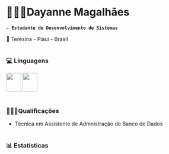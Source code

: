  # 👩🏻‍💻Dayanne Magalhães 

**`✏️ Estudante de Desenvolvimento de Sistemas`** 

📍 Teresina - Piauí - Brasil 
#
### 💻 Linguagens 

<div style="display: inline;">
          <img width="40px" height="50px" src="https://cdn.jsdelivr.net/gh/devicons/devicon@latest/icons/java/java-original.svg"
          /> 
          <img width="40px" height="50px" src="https://cdn.jsdelivr.net/gh/devicons/devicon@latest/icons/mysql/mysql-plain-wordmark.svg"
          />

#
### 👩🏻‍🎓Qualificações
-  Técnica em Assistente de Admnistração de Banco de Dados
#
### 📊 Estatísticas

          

          



